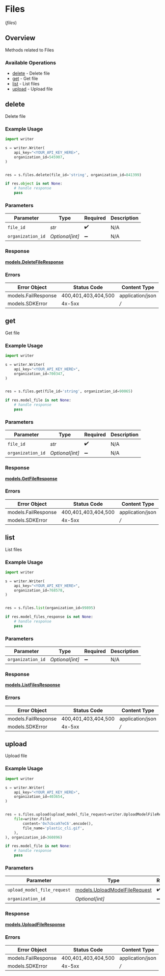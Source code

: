 # Files
(*files*)

## Overview

Methods related to Files

### Available Operations

* [delete](#delete) - Delete file
* [get](#get) - Get file
* [list](#list) - List files
* [upload](#upload) - Upload file

## delete

Delete file

### Example Usage

```python
import writer

s = writer.Writer(
    api_key="<YOUR_API_KEY_HERE>",
    organization_id=545907,
)


res = s.files.delete(file_id='string', organization_id=841399)

if res.object is not None:
    # handle response
    pass
```

### Parameters

| Parameter          | Type               | Required           | Description        |
| ------------------ | ------------------ | ------------------ | ------------------ |
| `file_id`          | *str*              | :heavy_check_mark: | N/A                |
| `organization_id`  | *Optional[int]*    | :heavy_minus_sign: | N/A                |


### Response

**[models.DeleteFileResponse](../../models/deletefileresponse.md)**
### Errors

| Error Object        | Status Code         | Content Type        |
| ------------------- | ------------------- | ------------------- |
| models.FailResponse | 400,401,403,404,500 | application/json    |
| models.SDKError     | 4x-5xx              | */*                 |

## get

Get file

### Example Usage

```python
import writer

s = writer.Writer(
    api_key="<YOUR_API_KEY_HERE>",
    organization_id=700347,
)


res = s.files.get(file_id='string', organization_id=90065)

if res.model_file is not None:
    # handle response
    pass
```

### Parameters

| Parameter          | Type               | Required           | Description        |
| ------------------ | ------------------ | ------------------ | ------------------ |
| `file_id`          | *str*              | :heavy_check_mark: | N/A                |
| `organization_id`  | *Optional[int]*    | :heavy_minus_sign: | N/A                |


### Response

**[models.GetFileResponse](../../models/getfileresponse.md)**
### Errors

| Error Object        | Status Code         | Content Type        |
| ------------------- | ------------------- | ------------------- |
| models.FailResponse | 400,401,403,404,500 | application/json    |
| models.SDKError     | 4x-5xx              | */*                 |

## list

List files

### Example Usage

```python
import writer

s = writer.Writer(
    api_key="<YOUR_API_KEY_HERE>",
    organization_id=768578,
)


res = s.files.list(organization_id=99895)

if res.model_files_response is not None:
    # handle response
    pass
```

### Parameters

| Parameter          | Type               | Required           | Description        |
| ------------------ | ------------------ | ------------------ | ------------------ |
| `organization_id`  | *Optional[int]*    | :heavy_minus_sign: | N/A                |


### Response

**[models.ListFilesResponse](../../models/listfilesresponse.md)**
### Errors

| Error Object        | Status Code         | Content Type        |
| ------------------- | ------------------- | ------------------- |
| models.FailResponse | 400,401,403,404,500 | application/json    |
| models.SDKError     | 4x-5xx              | */*                 |

## upload

Upload file

### Example Usage

```python
import writer

s = writer.Writer(
    api_key="<YOUR_API_KEY_HERE>",
    organization_id=403654,
)


res = s.files.upload(upload_model_file_request=writer.UploadModelFileRequest(
    file=writer.File(
        content='0x7cbca97eC6'.encode(),
        file_name='plastic_cli.gif',
    ),
), organization_id=360896)

if res.model_file is not None:
    # handle response
    pass
```

### Parameters

| Parameter                                                               | Type                                                                    | Required                                                                | Description                                                             |
| ----------------------------------------------------------------------- | ----------------------------------------------------------------------- | ----------------------------------------------------------------------- | ----------------------------------------------------------------------- |
| `upload_model_file_request`                                             | [models.UploadModelFileRequest](../../models/uploadmodelfilerequest.md) | :heavy_check_mark:                                                      | N/A                                                                     |
| `organization_id`                                                       | *Optional[int]*                                                         | :heavy_minus_sign:                                                      | N/A                                                                     |


### Response

**[models.UploadFileResponse](../../models/uploadfileresponse.md)**
### Errors

| Error Object        | Status Code         | Content Type        |
| ------------------- | ------------------- | ------------------- |
| models.FailResponse | 400,401,403,404,500 | application/json    |
| models.SDKError     | 4x-5xx              | */*                 |
